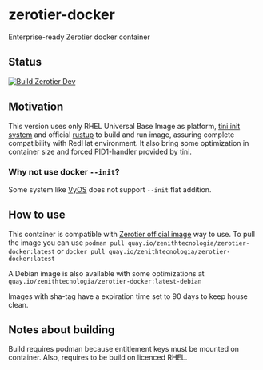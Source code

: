 # zerotier-docker
Enterprise-ready Zerotier docker container

## Status

[![Build Zerotier Dev](https://github.com/ZenithTecnologia/zerotier-docker/actions/workflows/build-dev.yml/badge.svg)](https://github.com/ZenithTecnologia/zerotier-docker/actions/workflows/build-dev.yml)

## Motivation

This version uses only RHEL Universal Base Image as platform, [tini init system](https://github.com/krallin/tini) and official [rustup](https://www.rust-lang.org/tools/install) to build and run image, assuring complete compatibility with RedHat environment. It also bring some optimization in container size and forced PID1-handler provided by tini.

### Why not use docker `--init`?

Some system like [VyOS](https://docs.vyos.io/en/equuleus/configuration/container/index.html) does not support `--init` flat addition.

## How to use

This container is compatible with [Zerotier official image](https://github.com/zerotier/ZeroTierOne/blob/dev/README.docker.md) way to use. To pull the image you can use `podman pull quay.io/zenithtecnologia/zerotier-docker:latest` or `docker pull quay.io/zenithtecnologia/zerotier-docker:latest`

A Debian image is also available with some optimizations at `quay.io/zenithtecnologia/zerotier-docker:latest-debian`

Images with sha-tag have a expiration time set to 90 days to keep house clean.

## Notes about building

Build requires podman because entitlement keys must be mounted on container. Also, requires to be build on licenced RHEL.
